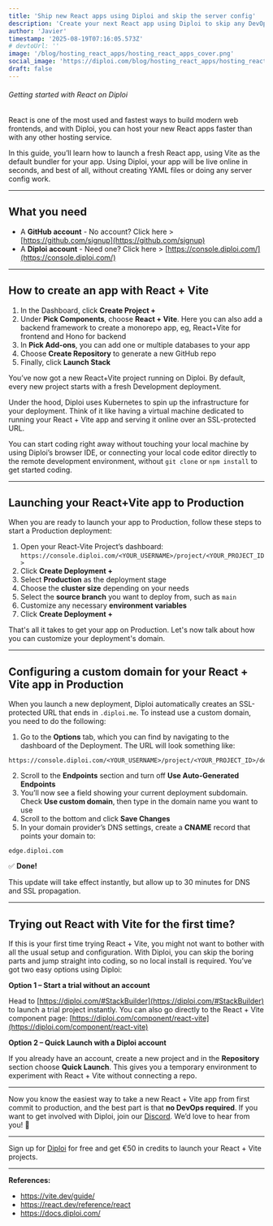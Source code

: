 ```yaml
---
title: 'Ship new React apps using Diploi and skip the server config'
description: 'Create your next React app using Diploi to skip any DevOps work and focus only on the code'
author: 'Javier'
timestamp: '2025-08-19T07:16:05.573Z'
# devtoUrl: ''
image: '/blog/hosting_react_apps/hosting_react_apps_cover.png'
social_image: 'https://diploi.com/blog/hosting_react_apps/hosting_react_apps_og.png'
draft: false
---
```


###### Getting started with React on Diploi

React is one of the most used and fastest ways to build modern web frontends, and with Diploi, you can host your new React apps faster than with any other hosting service.

In this guide, you’ll learn how to launch a fresh React app, using Vite as the default bundler for your app. Using Diploi, your app will be live online in seconds, and best of all, without creating YAML files or doing any server config work.

---

## What you need

* A **GitHub account** - No account? Click here > [https://github.com/signup](https://github.com/signup)
* A **Diploi account** - Need one? Click here > [https://console.diploi.com/](https://console.diploi.com/)

---

## How to create an app with React + Vite

1. In the Dashboard, click **Create Project +**
2. Under **Pick Components**, choose **React + Vite**. Here you can also add a backend framework to create a monorepo app, eg, React+Vite for frontend and Hono for backend
3. In **Pick Add-ons**, you can add one or multiple databases to your app
4. Choose **Create Repository** to generate a new GitHub repo
5. Finally, click **Launch Stack**

You’ve now got a new React+Vite project running on Diploi. By default, every new project starts with a fresh Development deployment.

Under the hood, Diploi uses Kubernetes to spin up the infrastructure for your deployment. Think of it like having a virtual machine dedicated to running your React + Vite app and serving it online over an SSL-protected URL.

You can start coding right away without touching your local machine by using Diploi’s browser IDE, or connecting your local code editor directly to the remote development environment, without `git clone` or `npm install` to get started coding.

---

## Launching your React+Vite app to Production

When you are ready to launch your app to Production, follow these steps to start a Production deployment:

1. Open your React-Vite Project’s dashboard:
   `https://console.diploi.com/<YOUR_USERNAME>/project/<YOUR_PROJECT_ID>`
2. Click **Create Deployment +**
3. Select **Production** as the deployment stage
4. Choose the **cluster size** depending on your needs
5. Select the **source branch** you want to deploy from, such as `main`
6. Customize any necessary **environment variables**
7. Click **Create Deployment +**

That's all it takes to get your app on Production. Let's now talk about how you can customize your deployment's domain.

---

## Configuring a custom domain for your React + Vite app in Production

When you launch a new deployment, Diploi automatically creates an SSL-protected URL that ends in `.diploi.me`. To instead use a custom domain, you need to do the following:

1. Go to the **Options** tab, which you can find by navigating to the dashboard of the Deployment. The URL will look something like:
 ```
 https://console.diploi.com/<YOUR_USERNAME>/project/<YOUR_PROJECT_ID>/deployment/<YOUR_DEPLOYMENT_ID>/options
 ```
2. Scroll to the **Endpoints** section and turn off **Use Auto-Generated Endpoints**
3. You’ll now see a field showing your current deployment subdomain. Check **Use custom domain**, then type in the domain name you want to use
4. Scroll to the bottom and click **Save Changes**
5. In your domain provider’s DNS settings, create a **CNAME** record that points your domain to:
 ```
 edge.diploi.com
 ```

✅ **Done!**

This update will take effect instantly, but allow up to 30 minutes for DNS and SSL propagation.

---

## Trying out React with Vite for the first time?

If this is your first time trying React + Vite, you might not want to bother with all the usual setup and configuration. With Diploi, you can skip the boring parts and jump straight into coding, so no local install is required. You’ve got two easy options using Diploi:

**Option 1 – Start a trial without an account**
   
   Head to [https://diploi.com/#StackBuilder](https://diploi.com/#StackBuilder) to launch a trial project instantly. You can also go directly to the React + Vite component page:
   [https://diploi.com/component/react-vite](https://diploi.com/component/react-vite)

**Option 2 – Quick Launch with a Diploi account**

   If you already have an account, create a new project and in the **Repository** section choose **Quick Launch**. This gives you a temporary environment to experiment with React + Vite without connecting a repo.

---

Now you know the easiest way to take a new React + Vite app from first commit to production, and the best part is that **no DevOps required**. If you want to get involved with Diploi, join our [Discord](https://discord.gg/vvgQxVjC8G). We’d love to hear from you! 🙂

---

Sign up for [Diploi](https://console.diploi.com/) for free and get €50 in credits to launch your React + Vite projects.

---

**References:**

- https://vite.dev/guide/
- https://react.dev/reference/react
- https://docs.diploi.com/